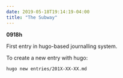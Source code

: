 ```yaml
---
date: 2019-05-18T19:14:19-04:00
title: "The Subway"
---
```


**0918h** <!--META-->

First entry in hugo-based journalling system.

To create a new entry with hugo:

```sh
hugo new entries/201X-XX-XX.md
```